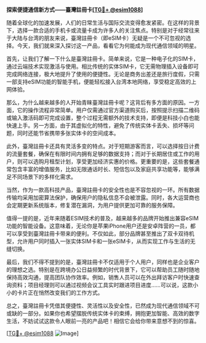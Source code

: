 **探索便捷通信新方式——臺灣註冊卡[[TG💪+ @esim1088](https://t.me/s/esim1088)]**

随着全球化的加速发展，人们的日常生活与国际交流变得愈发紧密。在这样的背景下，选择一款合适的手机卡或流量卡成为许多人的关注焦点。特别是对于经常往来于大陆与台湾的朋友来说，臺灣註冊卡（即eSIM卡）无疑是一个不可忽视的选择。今天，我们就来深入探讨这一产品，看看它为何能成为现代通信领域的明星。

首先，让我们了解一下什么是臺灣註冊卡。简单来说，它是一种电子化的SIM卡，通过云端技术实现激活与使用。相比传统的实体SIM卡，它无需物理插入设备即可完成网络连接，极大地提升了使用的便捷性。无论是商务出差还是旅行度假，只需一部支持eSIM功能的智能手机，便能轻松接入台湾本地网络，享受稳定高效的上网体验。

那么，为什么越来越多的人开始青睐臺灣註冊卡呢？这背后有多方面的原因。一方面，它的操作流程非常简单。用户仅需通过官方渠道购买后，按照提示扫描二维码或输入激活码即可完成设置，整个过程无需额外的技术支持，即便是科技小白也能快速上手。另一方面，由于其虚拟化的特性，避免了传统实体卡丢失、损坏等问题，同时还能节省携带多张实体卡的空间成本。

此外，臺灣註冊卡还具有灵活多变的特点。对于短期游客而言，可以选择按日计费的流量套餐，确保在有限时间内拥有足够的数据支持；而对于长期居住或工作的用户，则可以选购月租型计划，享受更加经济实惠的价格。更重要的是，这些套餐通常包含丰富的增值服务，比如无限通话时长、短信包以及家庭共享功能等，能够满足不同场景下的多样化需求。

当然，作为一款高科技产品，臺灣註冊卡的安全性也是不容忽视的一环。所有数据传输均采用加密算法保护，确保用户的隐私信息不会被泄露。同时，各大运营商也会定期更新系统版本，修复潜在漏洞，为用户提供更加可靠的服务保障。

值得一提的是，近年来随着ESIM技术的普及，越来越多的品牌开始推出兼容eSIM功能的智能设备。这意味着，无论你是苹果iPhone用户还是安卓阵营的一员，都可以享受到臺灣註冊卡带来的便利。不仅如此，部分品牌甚至推出了双卡双待机型，允许用户同时插入一张实体SIM卡和一张eSIM卡，从而实现工作与生活的无缝切换。

最后，我们不得不提到的是，臺灣註冊卡不仅适用于个人用户，同样也是企业客户的理想之选。特别是在跨境办公日益频繁的时代背景下，它可以帮助员工随时随地保持高效沟通，提高团队协作效率。例如，销售人员可以在外出拜访客户时快速查询资料；项目经理则可以通过视频会议工具实时跟进项目进度……可以说，这款小小的卡片正在悄然改变我们的工作方式。

总之，臺灣註冊卡凭借其便捷性、灵活性以及安全性，已然成为现代通信领域不可或缺的一部分。如果你也希望摆脱传统实体卡的束缚，拥抱更加智能、高效的数字生活，不妨试试这款令人眼前一亮的产品吧！相信它会给你带来意想不到的惊喜。

[[TG💪+ @esim1088](https://t.me/s/esim1088) ![Image](https://i.postimg.cc/4NQfJmqS/Snipaste-2025-05-13-00-14-12.png)]